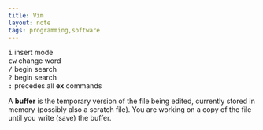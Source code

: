 ```yaml
---
title: Vim
layout: note
tags: programming,software
---
```


<kbd>i</kbd> insert mode  
<kbd>cw</kbd> change word  
<kbd>/</kbd> begin search  
<kbd>?</kbd> begin search  
<kbd>:</kbd> precedes all **ex** commands  

A **buffer** is the temporary version of the file being edited, currently stored in memory (possibly also a scratch file). You are working on a copy of the file until you write (save) the buffer.
